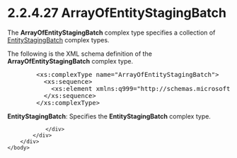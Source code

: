 <html dir="LTR" xmlns:mshelp="http://msdn.microsoft.com/mshelp" xmlns:ddue="http://ddue.schemas.microsoft.com/authoring/2003/5" xmlns:xlink="http://www.w3.org/1999/xlink" xmlns:tool="http://www.microsoft.com/tooltip">
    <head>
        <meta http-equiv="Content-Type" content="text/html; CHARSET=utf-8"></meta>
        <meta name="save" content="history"></meta>
        <title>2.2.4.27 ArrayOfEntityStagingBatch</title>
        <xml>
            <mshelp:toctitle title="2.2.4.27 ArrayOfEntityStagingBatch"></mshelp:toctitle>
            <mshelp:rltitle title="[MS-SSMDSWS-15]: ArrayOfEntityStagingBatch"></mshelp:rltitle>
            <mshelp:keyword index="A" term="a4ec0514-c3b9-4926-a4b4-1065f322ec4f"></mshelp:keyword>
            <mshelp:attr name="DCSext.ContentType" value="open specification"></mshelp:attr>
            <mshelp:attr name="AssetID" value="a4ec0514-c3b9-4926-a4b4-1065f322ec4f"></mshelp:attr>
            <mshelp:attr name="TopicType" value="kbRef"></mshelp:attr>
            <mshelp:attr name="DCSext.Title" value="[MS-SSMDSWS-15]: ArrayOfEntityStagingBatch" />
        </xml>
    </head>
    <body>
        <div id="header">
            <h1 class="heading">2.2.4.27 ArrayOfEntityStagingBatch</h1>
        </div>
        <div id="mainSection">
            <div id="mainBody">
                <div id="allHistory" class="saveHistory"></div>
                <div id="sectionSection0" class="section" name="collapseableSection">
                    

<p>The <b>ArrayOfEntityStagingBatch</b> complex type specifies
a collection of <a href="9a242b3b-aaf8-4751-803b-bdd2e7758dc3.html">EntityStagingBatch</a>
complex types.</p>

<p>The following is the XML schema definition of the <b>ArrayOfEntityStagingBatch</b>
complex type.</p>

<dl>
<dd>
<div><pre>   &lt;xs:complexType name=&quot;ArrayOfEntityStagingBatch&quot;&gt;
     &lt;xs:sequence&gt;
       &lt;xs:element xmlns:q999=&quot;http://schemas.microsoft.com/sqlserver/masterdataservices/2009/09&quot; minOccurs=&quot;0&quot; maxOccurs=&quot;unbounded&quot; name=&quot;EntityStagingBatch&quot; nillable=&quot;true&quot; type=&quot;q999:EntityStagingBatch&quot; xmlns:xs=&quot;http://www.w3.org/2001/XMLSchema&quot; /&gt;
     &lt;/xs:sequence&gt;
   &lt;/xs:complexType&gt;
</pre></div>
</dd></dl>

<p><b>EntityStagingBatch</b>: Specifies the <b>EntityStagingBatch</b>
complex type.</p>


                </div>
            </div>
        </div>
    </body>
</html>
